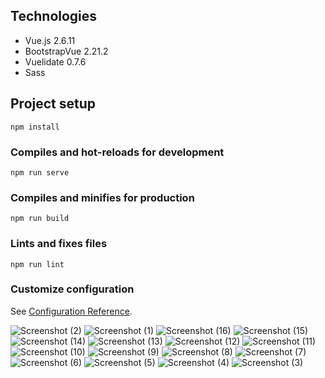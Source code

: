 ## Technologies

- Vue.js 2.6.11
- BootstrapVue 2.21.2
- Vuelidate 0.7.6
- Sass



## Project setup
```
npm install
```

### Compiles and hot-reloads for development
```
npm run serve
```

### Compiles and minifies for production
```
npm run build
```

### Lints and fixes files
```
npm run lint
```

### Customize configuration
See [Configuration Reference](https://cli.vuejs.org/config/).


![Screenshot (2)](https://github.com/temban/DGA.EXPRESS/assets/76685729/87ed5773-8703-41ce-8492-6508d78ac8dc)
![Screenshot (1)](https://github.com/temban/DGA.EXPRESS/assets/76685729/6b419688-cb9f-4e53-ad2c-3e1f33dcba04)
![Screenshot (16)](https://github.com/temban/DGA.EXPRESS/assets/76685729/9ffd8237-207c-4dc2-8fe9-d065a3373d09)
![Screenshot (15)](https://github.com/temban/DGA.EXPRESS/assets/76685729/a941d06e-a812-48cf-9e9c-d3152cc50bb7)
![Screenshot (14)](https://github.com/temban/DGA.EXPRESS/assets/76685729/070b54ed-1023-4c5a-96e6-d7a941b24d34)
![Screenshot (13)](https://github.com/temban/DGA.EXPRESS/assets/76685729/56642674-cdf7-46c7-bda1-ab34cbf1611d)
![Screenshot (12)](https://github.com/temban/DGA.EXPRESS/assets/76685729/b67fec10-a958-453e-8cd0-1e54fb4b7468)
![Screenshot (11)](https://github.com/temban/DGA.EXPRESS/assets/76685729/7b7611b4-7826-485d-8e48-a507c7a5b522)
![Screenshot (10)](https://github.com/temban/DGA.EXPRESS/assets/76685729/bb586890-1630-4c1c-a93f-f9204edfa92d)
![Screenshot (9)](https://github.com/temban/DGA.EXPRESS/assets/76685729/5a9e0711-bb5d-4919-9ac7-55d16c751741)
![Screenshot (8)](https://github.com/temban/DGA.EXPRESS/assets/76685729/2794259f-340d-4dc5-9192-c33f46614fb4)
![Screenshot (7)](https://github.com/temban/DGA.EXPRESS/assets/76685729/4251104b-83ca-4da0-aa5d-08209cc52e70)
![Screenshot (6)](https://github.com/temban/DGA.EXPRESS/assets/76685729/63a6f68c-6910-48db-9505-ff821188953e)
![Screenshot (5)](https://github.com/temban/DGA.EXPRESS/assets/76685729/9bb91b73-3aa9-48b4-8bbb-98b9ad9a62b2)
![Screenshot (4)](https://github.com/temban/DGA.EXPRESS/assets/76685729/d549d1f0-a2b8-4fe2-aa27-45fadaeb415a)
![Screenshot (3)](https://github.com/temban/DGA.EXPRESS/assets/76685729/f8e47923-c54a-43de-a34a-a51e2113fc1c)


